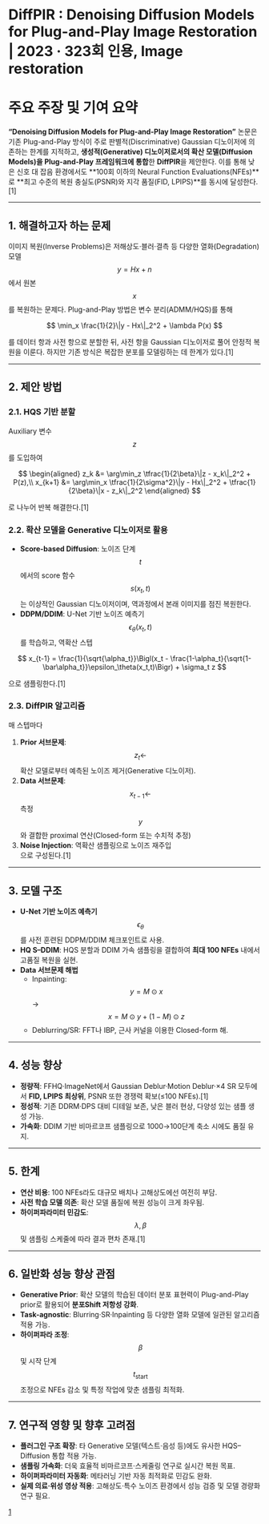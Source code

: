 # DiffPIR : Denoising Diffusion Models for Plug-and-Play Image Restoration | 2023 · 323회 인용, Image restoration

# 주요 주장 및 기여 요약  
**“Denoising Diffusion Models for Plug-and-Play Image Restoration”** 논문은 기존 Plug-and-Play 방식이 주로 판별적(Discriminative) Gaussian 디노이저에 의존하는 한계를 지적하고, **생성적(Generative) 디노이저로서의 확산 모델(Diffusion Models)을 Plug-and-Play 프레임워크에 통합**한 **DiffPIR**을 제안한다. 이를 통해 낮은 신호 대 잡음 환경에서도 **100회 이하의 Neural Function Evaluations(NFEs)**로 **최고 수준의 복원 충실도(PSNR)와 지각 품질(FID, LPIPS)**를 동시에 달성한다.[1]

***

## 1. 해결하고자 하는 문제  
이미지 복원(Inverse Problems)은 저해상도·블러·결측 등 다양한 열화(Degradation) 모델 $$y=H x + n$$에서 원본 $$x$$를 복원하는 문제다. Plug-and-Play 방법은 변수 분리(ADMM/HQS)를 통해  

$$
\min_x \frac{1}{2}\|y - Hx\|_2^2 + \lambda P(x)
$$  

를 데이터 항과 사전 항으로 분할한 뒤, 사전 항을 Gaussian 디노이저로 풀어 안정적 복원을 이룬다. 하지만 기존 방식은 복잡한 분포를 모델링하는 데 한계가 있다.[1]

***

## 2. 제안 방법  
### 2.1. HQS 기반 분할  
Auxiliary 변수 $$z$$를 도입하여  

$$
\begin{aligned}
z_k &= \arg\min_z \tfrac{1}{2\beta}\|z - x_k\|_2^2 + P(z),\\
x_{k+1} &= \arg\min_x \tfrac{1}{2\sigma^2}\|y - Hx\|_2^2 + \tfrac{1}{2\beta}\|x - z_k\|_2^2
\end{aligned}
$$  

로 나누어 반복 해결한다.[1]

### 2.2. 확산 모델을 Generative 디노이저로 활용  
- **Score-based Diffusion**: 노이즈 단계 $$t$$에서의 score 함수 $$s(x_t,t)$$는 이상적인 Gaussian 디노이저이며, 역과정에서 본래 이미지를 점진 복원한다.  
- **DDPM/DDIM**: U-Net 기반 노이즈 예측기 $$\epsilon_\theta(x_t,t)$$를 학습하고, 역확산 스텝  

$$
  x_{t-1} = \frac{1}{\sqrt{\alpha_t}}\Bigl(x_t - \frac{1-\alpha_t}{\sqrt{1-\bar\alpha_t}}\epsilon_\theta(x_t,t)\Bigr) + \sigma_t z
  $$  
 
  으로 샘플링한다.[1]

### 2.3. DiffPIR 알고리즘  
매 스텝마다  
1. **Prior 서브문제**: $$z_t\leftarrow$$ 확산 모델로부터 예측된 노이즈 제거(Generative 디노이저).  
2. **Data 서브문제**: $$x_{t-1}\leftarrow$$ 측정 $$y$$와 결합한 proximal 연산(Closed-form 또는 수치적 추정)  
3. **Noise Injection**: 역확산 샘플링으로 노이즈 재주입  
으로 구성된다.[1]

***

## 3. 모델 구조  
- **U-Net 기반 노이즈 예측기** $$\epsilon_\theta$$를 사전 훈련된 DDPM/DDIM 체크포인트로 사용.  
- **HQ S–DDIM**: HQS 분할과 DDIM 가속 샘플링을 결합하여 **최대 100 NFEs** 내에서 고품질 복원을 실현.  
- **Data 서브문제 해법**  
  - Inpainting: $$y = M\odot x$$ → $$x = M\odot y + (1-M)\odot z$$  
  - Deblurring/SR: FFT나 IBP, 근사 커널을 이용한 Closed-form 해.  

***

## 4. 성능 향상  
- **정량적**: FFHQ·ImageNet에서 Gaussian Deblur·Motion Deblur·×4 SR 모두에서 **FID, LPIPS 최상위**, PSNR 또한 경쟁력 확보(≤100 NFEs).[1]
- **정성적**: 기존 DDRM·DPS 대비 디테일 보존, 낮은 블러 현상, 다양성 있는 샘플 생성 가능.  
- **가속화**: DDIM 기반 비마르코프 샘플링으로 1000→100단계 축소 시에도 품질 유지.

***

## 5. 한계  
- **연산 비용**: 100 NFEs라도 대규모 배치나 고해상도에선 여전히 부담.  
- **사전 학습 모델 의존**: 확산 모델 품질에 복원 성능이 크게 좌우됨.  
- **하이퍼파라미터 민감도**: $$\lambda,\,\beta$$ 및 샘플링 스케줄에 따라 결과 편차 존재.[1]

***

## 6. 일반화 성능 향상 관점  
- **Generative Prior**: 확산 모델의 학습된 데이터 분포 표현력이 Plug-and-Play prior로 활용되어 **분포Shift 저항성 강화**.  
- **Task-agnostic**: Blurring·SR·Inpainting 등 다양한 열화 모델에 일관된 알고리즘 적용 가능.  
- **하이퍼파라 조정**: $$\beta$$ 및 시작 단계 $$t_{\text{start}}$$ 조정으로 NFEs 감소 및 특정 작업에 맞춘 샘플링 최적화.

***

## 7. 연구적 영향 및 향후 고려점  
- **플러그인 구조 확장**: 타 Generative 모델(텍스트·음성 등)에도 유사한 HQS–Diffusion 통합 적용 가능.  
- **샘플링 가속화**: 더욱 효율적 비마르코프·스케줄링 연구로 실시간 복원 목표.  
- **하이퍼파라미터 자동화**: 메타러닝 기반 자동 최적화로 민감도 완화.  
- **실제 의료·위성 영상 적용**: 고해상도·특수 노이즈 환경에서 성능 검증 및 모델 경량화 연구 필요.

[1](https://ppl-ai-file-upload.s3.amazonaws.com/web/direct-files/attachments/65988149/11efb429-b9ef-4f2c-8ece-f5b7bc4be96b/2305.08995v1.pdf)
